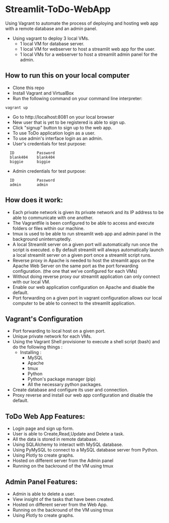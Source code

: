 # Streamlit-ToDo-WebApp
Using Vagrant to automate the process of deploying and hosting web app with a remote database and an admin panel.
- Using vagrant to deploy 3 local VMs.
  - 1 local VM for database server. 
  - 1 local VM for webserver to host a streamlit web app for the user. 
  - 1 local VMs for a webserver to host a streamlit admin panel for the admin.

## How to run this on your local computer
- Clone this repo
- Install Vagrant and VirtualBox
- Run the following command on your command line interpreter:
```
vagrant up
```
- Go to http://localhost:8081 on your local browser
- New user that is yet to be registered is able to sign up.
- Click "signup" button to sign up to the web app.
- To use ToDo application login as a user.
- To use admin's interface login as an admin.
- User's credentials for test purpose:
```
  ID          Password
  blank404    blank404
  biggie      biggie
```
- Admin credentials for test purpose:
```
  ID          Password
  admin       admin
```
## How does it work:
-	Each private network is given its private network and its IP address to be able to communicate with one another.
-	The Vagrantfile is been configured to be able to access and execute folders or files within our machine.
-	tmux is used to be able to run streamlit web app and admin panel in the background uninterruptedly.
-	A local Streamlit server on a given port will automatically run once the script is executed.
o	By default streamlit will always automatically launch a local streamlit server on a given port once a streamlit script runs.
-	Reverse proxy in Apache is needed to host the streamlit apps on the Apache Web Server on the same port as the port forwarding configuration. (the one that we’ve configured for each VMs)
-	Without doing reverse proxy our streamlit application can only connect with our local VM.
-	Enable our web application configuration on Apache and disable the default.
-	Port forwarding on a given port in vagrant configuration allows our local computer to be able to connect to the streamlit application.

## Vagrant's Configuration
- Port forwarding to local host on a given port.
- Unique private network for each VMs.
- Using the Vagrant Shell provisioner to execute a shell script (bash) and do the following things :
  - Installing :
    - MySQL
    - Apache
    - tmux
    - Python
    - Python's package manager (pip)
    - All the necessary python packages.
 - Create database and configure its user and connection.
 - Proxy reverse and install our web app configuration and disable the default.

## ToDo Web App Features:
- Login page and sign up form.
- User is able to Create,Read,Update and Delete a task.
- All the data is stored in remote database.
- Using SQLAlchemy to interact with MySQL database.
- Using PyMySQL to connect to a MySQL database server from Python.
- Using Plotly to create graphs.
- Hosted on different server from the Admin panel
- Running on the backround of the VM using tmux

## Admin Panel Features:
- Admin is able to delete a user.
- View insight of the tasks that have been created.
- Hosted on different server from the Web App.
- Running on the backround of the VM using tmux
- Using Plotly to create graphs.
